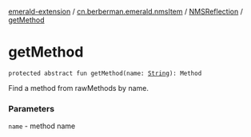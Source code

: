 [emerald-extension](../../index.md) / [cn.berberman.emerald.nmsItem](../index.md) / [NMSReflection](index.md) / [getMethod](.)

# getMethod

`protected abstract fun getMethod(name: `[`String`](https://kotlinlang.org/api/latest/jvm/stdlib/kotlin/-string/index.html)`): Method`

Find a method from rawMethods by name.

### Parameters

`name` - method name